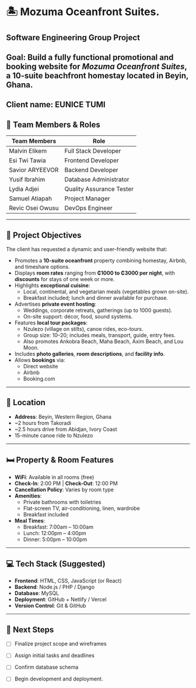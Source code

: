 # 🏝️ Mozuma Oceanfront Suites.

**Software Engineering Group Project**  
---
**Goal:** Build a fully functional promotional and booking website for *Mozuma Oceanfront Suites*, a 10-suite beachfront homestay located in Beyin, Ghana.
---
Client name: EUNICE TUMI
---

## 👥 Team Members & Roles

|Team Members      | Role                    |
|------------------|-------------------------|
| Malvin Elikem    | Full Stack Developer    |
| Esi Twi Tawia    | Frontend Developer      |
| Savior ARYEEVOR  | Backend Developer       |
| Yusif Ibrahim    | Database Administrator  |
| Lydia Adjei      | Quality Assurance Tester|
| Samuel Atiapah   | Project Manager         |
| Revic Osei Owusu | DevOps Engineer         |

---

## 🎯 Project Objectives

The client has requested a dynamic and user-friendly website that:

- Promotes a **10-suite oceanfront** property combining homestay, Airbnb, and timeshare options.
- Displays **room rates** ranging from **₵1000 to ₵3000 per night**, with **discounts** for stays of one week or more.
- Highlights **exceptional cuisine**:
  - Local, continental, and vegetarian meals (vegetables grown on-site).
  - Breakfast included; lunch and dinner available for purchase.
- Advertises **private event hosting**:
  - Weddings, corporate retreats, gatherings (up to 1000 guests).
  - On-site support: décor, food, sound systems.
- Features **local tour packages**:
  - Nzulezo (village on stilts), canoe rides, eco-tours.
  - Group size: 10–20; includes meals, transport, guide, entry fees.
  - Also promotes Ankobra Beach, Maha Beach, Axim Beach, and Lou Moon.
- Includes **photo galleries**, **room descriptions**, and **facility info**.
- Allows **bookings** via:
  - Direct website
  - Airbnb
  - Booking.com

---

## 📍 Location

- **Address**: Beyin, Western Region, Ghana  
- ~2 hours from Takoradi  
- ~2.5 hours drive from Abidjan, Ivory Coast  
- 15-minute canoe ride to Nzulezo

---

## 🛏️ Property & Room Features

- **WiFi**: Available in all rooms (free)
- **Check-In**: 2:00 PM | **Check-Out**: 12:00 PM
- **Cancellation Policy**: Varies by room type
- **Amenities**:
  - Private bathrooms with toiletries
  - Flat-screen TV, air-conditioning, linen, wardrobe
  - Breakfast included
- **Meal Times**:
  - Breakfast: 7:00am – 10:00am
  - Lunch: 12:00pm – 4:00pm
  - Dinner: 5:00pm – 10:00pm

---

## 💻 Tech Stack (Suggested)

- **Frontend**: HTML, CSS, JavaScript (or React)
- **Backend**: Node.js / PHP / Django
- **Database**: MySQL
- **Deployment**: GitHub + Netlify / Vercel
- **Version Control**: Git & GitHub

---

## 📌 Next Steps

- [ ] Finalize project scope and wireframes
- [ ] Assign initial tasks and deadlines
- [ ] Confirm database schema
- [ ] Begin development and deployment.

